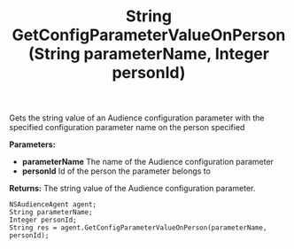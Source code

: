 ﻿---
uid: crmscript_ref_NSAudienceAgent_GetConfigParameterValueOnPerson
title: String GetConfigParameterValueOnPerson(String parameterName, Integer personId)
intellisense: NSAudienceAgent.GetConfigParameterValueOnPerson
keywords: NSAudienceAgent, GetConfigParameterValueOnPerson
so.topic: reference
---

Gets the string value of an Audience configuration parameter with the specified configuration parameter name on the person specified

**Parameters:**
 - **parameterName** The name of the Audience configuration parameter
 - **personId** Id of the person the parameter belongs to

**Returns:** The string value of the Audience configuration parameter.

```crmscript
NSAudienceAgent agent;
String parameterName;
Integer personId;
String res = agent.GetConfigParameterValueOnPerson(parameterName, personId);
```

